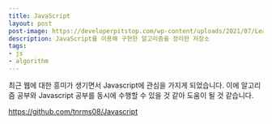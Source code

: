 ```yaml
---
title: JavaScript
layout: post
post-image: https://developerpitstop.com/wp-content/uploads/2021/07/Learn-javascript-in-a-week.jpeg?ezimgfmt=ng:webp/ngcb1
description: JavaScript를 이용해 구현한 알고리즘을 정리한 저장소
tags:
- js
- algorithm
---
```


최근 웹에 대한 흥미가 생기면서 Javascript에 관심을 가지게 되었습니다. 이에 알고리즘 공부와 Javascript 공부를 동시에 수행할 수 있을 것 같아 도움이 될 것 같습니다.

<https://github.com/tnrms08/Javascript>
